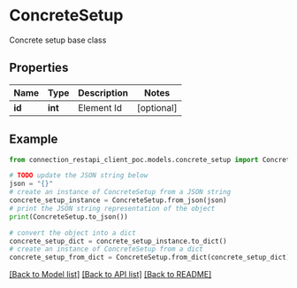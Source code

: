 # ConcreteSetup

Concrete setup base class

## Properties

Name | Type | Description | Notes
------------ | ------------- | ------------- | -------------
**id** | **int** | Element Id | [optional] 

## Example

```python
from connection_restapi_client_poc.models.concrete_setup import ConcreteSetup

# TODO update the JSON string below
json = "{}"
# create an instance of ConcreteSetup from a JSON string
concrete_setup_instance = ConcreteSetup.from_json(json)
# print the JSON string representation of the object
print(ConcreteSetup.to_json())

# convert the object into a dict
concrete_setup_dict = concrete_setup_instance.to_dict()
# create an instance of ConcreteSetup from a dict
concrete_setup_from_dict = ConcreteSetup.from_dict(concrete_setup_dict)
```
[[Back to Model list]](../README.md#documentation-for-models) [[Back to API list]](../README.md#documentation-for-api-endpoints) [[Back to README]](../README.md)


